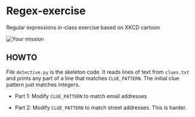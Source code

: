 # Regex-exercise

Regular expressions in-class exercise based on XKCD cartoon

![Your mission](https://imgs.xkcd.com/comics/regular_expressions.png)

## HOWTO

File `detective.py` is the skeleton code.  It reads lines of
text from `clues.txt` and prints any part of a line that
matches `CLUE_PATTERN`.  The initial clue pattern just
matches integers. 

* Part 1:  Modify `CLUE_PATTERN` to match email addresses

* Part 2:  Modify `CLUE_PATTERN` to match street addresses.
            This is harder. 
  
